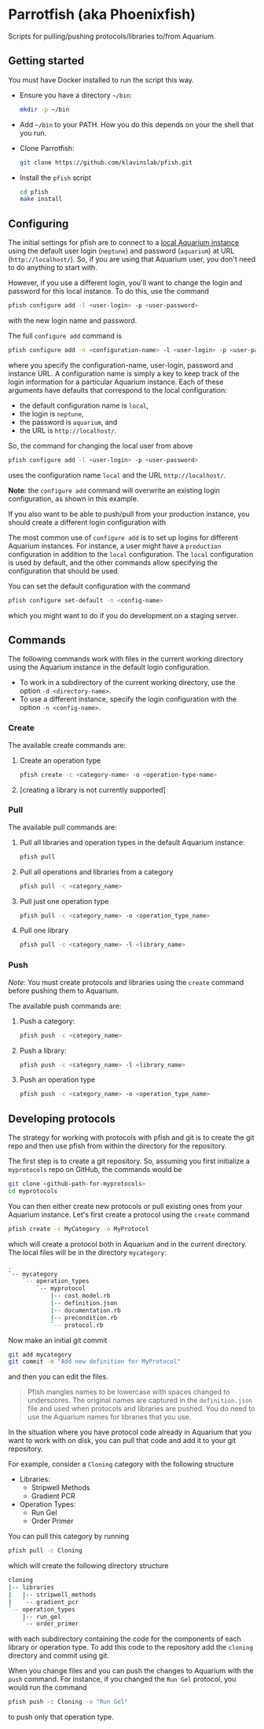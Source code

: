 # Parrotfish (aka Phoenixfish)

Scripts for pulling/pushing protocols/libraries to/from Aquarium.

## Getting started

You must have Docker installed to run the script this way.

- Ensure you have a directory `~/bin`:

  ```bash
  mkdir -p ~/bin
  ```

- Add `~/bin` to your PATH. How you do this depends on your the shell that you run.

- Clone Parrotfish:

  ```bash
  git clone https://github.com/klavinslab/pfish.git
  ```

- Install the `pfish` script

  ```bash
  cd pfish
  make install
  ```

## Configuring

The initial settings for pfish are to connect to a [local Aquarium instance](https://aquariumbio.github.io/aquarium-local/) using the default user login (`neptune`) and password (`aquarium`) at URL (`http://localhost/`).
So, if you are using that Aquarium user, you don't need to do anything to start with.

However, if you use a different login, you'll want to change the login and password for this local instance.
To do this, use the command

```bash
pfish configure add -l <user-login> -p <user-password>
```

with the new login name and password.

The full `configure add` command is

```bash
pfish configure add -n <configuration-name> -l <user-login> -p <user-password> -u <instance-url>
```

where you specify the configuration-name, user-login, password and instance URL.
A configuration name is simply a key to keep track of the login information for a particular Aquarium instance.
Each of these arguments have defaults that correspond to the local configuration:

- the default configuration name is `local`,
- the login is `neptune`,
- the password is `aquarium`, and
- the URL is `http://localhost/`.

So, the command for changing the local user from above

```bash
pfish configure add -l <user-login> -p <user-password>
```

uses the configuration name `local` and the URL `http://localhost/`.

**Note**: the `configure add` command will overwrite an existing login configuration, as shown in this example.

If you also want to be able to push/pull from your production instance, you should create a different login configuration with

The most common use of `configure add` is to set up logins for different Aquarium instances.
For instance, a user might have a `production` configuration in addition to the `local` configuration.
The `local` configuration is used by default, and the other commands allow specifying the configuration that should be used.

You can set the default configuration with the command

```bash
pfish configure set-default -n <config-name>
```

which you might want to do if you do development on a staging server.

## Commands

The following commands work with files in the current working directory using the Aquarium instance in the default login configuration.

- To work in a subdirectory of the current working directory, use the option `-d <directory-name>`.
- To use a different instance, specify the login configuration with the option `-n <config-name>`.

### Create

The available create commands are:

1. Create an operation type

   ```bash
   pfish create -c <category-name> -o <operation-type-name>
   ```

2. [creating a library is not currently supported]

### Pull

The available pull commands are:

1. Pull all libraries and operation types in the default Aquarium instance:

   ```bash
   pfish pull
   ```

2. Pull all operations and libraries from a category

   ```bash
   pfish pull -c <category_name>
   ```

3. Pull just one operation type

   ```bash
   pfish pull -c <category_name> -o <operation_type_name>
   ```

4. Pull one library

   ```bash
   pfish pull -c <category_name> -l <library_name>
   ```

### Push

_Note_: You must create protocols and libraries using the `create` command before pushing them to Aquarium.

The available push commands are:

1. Push a category:

   ```bash
   pfish push -c <category_name>
   ```

2. Push a library:

   ```bash
   pfish push -c <category_name> -l <library_name>
   ```

3. Push an operation type

   ```bash
   pfish push -c <category_name> -o <operation_type_name>
   ```

## Developing protocols

The strategy for working with protocols with pfish and git is to create the git repo and then use pfish from within the directory for the repository.

The first step is to create a git repository.
So, assuming you first initialize a `myprotocols` repo on GitHub, the commands would be

```bash
git clone <github-path-for-myprotocols>
cd myprotocols
```

You can then either create new protocols or pull existing ones from your Aquarium instance.
Let's first create a protocol using the `create` command

```bash
pfish create -c MyCategory -o MyProtocol
```

which will create a protocol both in Aquarium and in the current directory.
The local files will be in the directory `mycategory`:

```bash
.
`-- mycategory
    `-- operation_types
        `-- myprotocol
            |-- cost_model.rb
            |-- definition.json
            |-- documentation.rb
            |-- precondition.rb
            `-- protocol.rb
```

Now make an initial git commit

```bash
git add mycategory
git commit -m "Add new definition for MyProtocol"
```

and then you can edit the files.

> Pfish mangles names to be lowercase with spaces changed to underscores.
> The original names are captured in the `definition.json` file and used when protocols and libraries are pushed.
> You do need to use the Aquarium names for libraries that you use.

In the situation where you have protocol code already in Aquarium that you want to work with on disk, you can pull that code and add it to your git repository.

For example, consider a `Cloning` category with the following structure

- Libraries:
  - Stripwell Methods
  - Gradient PCR
- Operation Types:
  - Run Gel
  - Order Primer

You can pull this category by running

```bash
pfish pull -c Cloning
```

which will create the following directory structure

```bash
cloning
|-- libraries
|   |-- stripwell_methods
|   `-- gradient_pcr
`-- operation_types
    |-- run_gel
    `-- order_primer
```

with each subdirectory containing the code for the components of each library or operation type.
To add this code to the repository add the `cloning` directory and commit using git.

When you change files and you can push the changes to Aquarium with the `push` command.
For instance, if you changed the `Run Gel` protocol, you would run the command

```bash
pfish push -c Cloning -o "Run Gel"
```

to push only that operation type.
